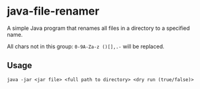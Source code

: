 # java-file-renamer

A simple Java program that renames all files in a directory to a specified name.

All chars not in this group: `0-9A-Za-z ()[],.-` will be replaced.

## Usage

`java -jar <jar file> <full path to directory> <dry run (true/false)>`
